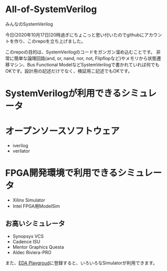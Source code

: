 # All-of-SystemVerilog

みんなのSystemVerilog

今日(2020年10月17日)20時過ぎにちょこっと思い付いたのでgithubにアカウントを作り、このrepoを立ち上げました。

このrepoの目的は、SystemVerilogのコードをガンガン溜め込むことです。
非常に簡単な論理回路(and, or, nand, nor, not, Flipflopなど)やメモリから状態遷移マシン、Bus Functional
ModelなどSystemVerilogで書かれていれば何でもOKです。設計用の記述だけでなく、検証用こ記述でもOKです。

# SystemVerilogが利用できるシミュレータ 
# オープンソースソフトウェア
- iverilog
- verilator

# FPGA開発環境で利用できるシミュレータ
- Xilinx Simulator
- Intel FPGA用ModelSim

## お高いシミュレータ
- Synopsys VCS
- Cadence ISU
- Mentor Graphics Questa
- Aldec Riviera-PRO

また、[EDA Playgroud](https://www.edaplayground.com/)に登録すると、いろいろなSimulatorが利用できます。



